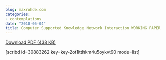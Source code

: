 ```yaml
---
blog: maxrohde.com
categories:
- contemplations
date: "2010-05-04"
title: Computer Supported Knowledge Network Interaction WORKING PAPER
---
```


[Download PDF (438 KB)](http://dl.dropbox.com/u/957046/InstantLinnk/Knowledge_Netwo/Publications/Work_In_Progress/Computer_Suppor/Computer_Supported_Knowledge_Interaction_WORKING_PAPER.pdf)

\[scribd id=30883262 key=key-2ot1itthkm4u5oykvt90 mode=list\]
